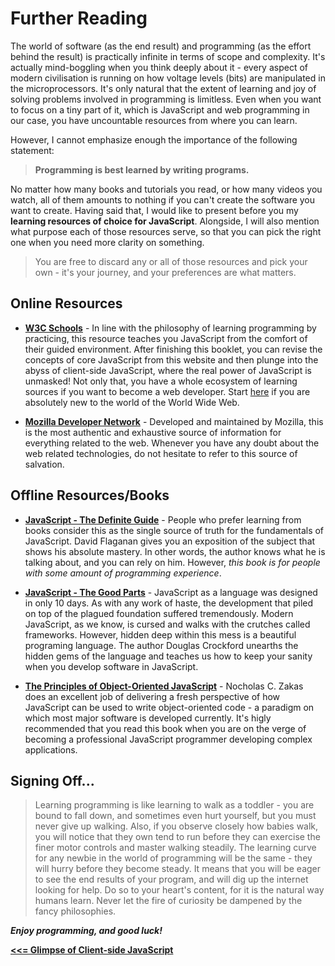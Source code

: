 # Further Reading

The world of software (as the end result) and programming (as the effort behind the result) is practically infinite in terms of scope and complexity. It's actually mind-boggling when you think deeply about it - every aspect of modern civilisation is running on how voltage levels (bits) are manipulated in the microprocessors. It's only natural that the extent of learning and joy of solving problems involved in programming is limitless. Even when you want to focus on a tiny part of it, which is JavaScript and web programming in our case, you have uncountable resources from where you can learn.    

However, I cannot emphasize enough the importance of the following statement:    
> __Programming is best learned by writing programs.__    

No matter how many books and tutorials you read, or how many videos you watch, all of them amounts to nothing if you can't create the software you want to create. Having said that, I would like to present before you my __learning resources of choice for JavaScript__. Alongside, I will also mention what purpose each of those resources serve, so that you can pick the right one when you need more clarity on something.    

> You are free to discard any or all of those resources and pick your own - it's your journey, and your preferences are what matters.    

## Online Resources 

  - [__W3C Schools__](https://www.w3schools.com/js/default.asp) - In line with the philosophy of learning programming by practicing, this resource teaches you JavaScript from the comfort of their guided environment. After finishing this booklet, you can revise the concepts of core JavaScript from this website and then plunge into the abyss of client-side JavaScript, where the real power of JavaScript is unmasked! Not only that, you have a whole ecosystem of learning sources if you want to become a web developer. Start [here](https://www.w3schools.com/) if you are absolutely new to the world of the World Wide Web.    

  - [__Mozilla Developer Network__](https://developer.mozilla.org/en-US/) - Developed and maintained by Mozilla, this is the most authentic and exhaustive source of information for everything related to the web. Whenever you have any doubt about the web related technologies, do not hesitate to refer to this source of salvation.

## Offline Resources/Books

  - [__JavaScript - The Definite Guide__](https://drive.google.com/open?id=0B9b7udMzxMHndHI1UEpKTFNmNU0) - People who prefer learning from books consider this as the single source of truth for the fundamentals of JavaScript. David Flaganan gives you an exposition of the subject that shows his absolute mastery. In other words, the author knows what he is talking about, and you can rely on him. However, _this book is for people with some amount of programming experience_.    

  - [__JavaScript - The Good Parts__](https://drive.google.com/open?id=0B9b7udMzxMHndmZrbmg4RFVjWDA) - JavaScript as a language was designed in only 10 days. As with any work of haste, the development that piled on top of the plagued foundation suffered tremendously. Modern JavaScript, as we know, is cursed and walks with the crutches called frameworks. However, hidden deep within this mess is a beautiful programing language. The author Douglas Crockford unearths the hidden gems of the language and teaches us how to keep your sanity when you develop software in JavaScript.      

  - [__The Principles of Object-Oriented JavaScript__](https://drive.google.com/open?id=1R6RWp7LVL2O6wwRzoS1Tp4ClXMGXU2ZE) - Nocholas C. Zakas does an excellent job of delivering a fresh perspective of how JavaScript can be used to write object-oriented code - a paradigm on which most major software is developed currently. It's higly recommended that you read this book when you are on the verge of becoming a professional JavaScript programmer developing complex applications.    

## Signing Off... 

> Learning programming is like learning to walk as a toddler - you are bound to fall down, and sometimes even hurt yourself, but you must never give up walking. Also, if you observe closely how babies walk, you will notice that they own tend to run before they can exercise the finer motor controls and master walking steadily. 
The learning curve for any newbie in the world of programming will be the same - they will hurry before they become steady. It means that you will be eager to see the end results of your program, and will dig up the internet looking for help. 
Do so to your heart's content, for it is the natural way humans learn. Never let the fire of curiosity be dampened by the fancy philosophies.     

__*Enjoy programming, and good luck!*__

[__<<= Glimpse of Client-side JavaScript__](https://github.com/datasouvik/getting_started_with_javascript/blob/master/Chapters/8_glimpse_of_clientside_javascript.md)
